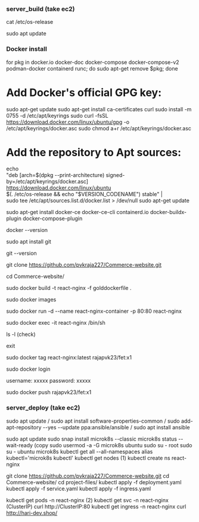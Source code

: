 ### server_build (take ec2)

cat /etc/os-release

sudo apt update

### Docker install

for pkg in docker.io docker-doc docker-compose docker-compose-v2 podman-docker containerd runc; do sudo apt-get remove $pkg; done

# Add Docker's official GPG key:
sudo apt-get update
sudo apt-get install ca-certificates curl
sudo install -m 0755 -d /etc/apt/keyrings
sudo curl -fsSL https://download.docker.com/linux/ubuntu/gpg -o /etc/apt/keyrings/docker.asc
sudo chmod a+r /etc/apt/keyrings/docker.asc

# Add the repository to Apt sources:
echo \
  "deb [arch=$(dpkg --print-architecture) signed-by=/etc/apt/keyrings/docker.asc] https://download.docker.com/linux/ubuntu \
  $(. /etc/os-release && echo "$VERSION_CODENAME") stable" | \
  sudo tee /etc/apt/sources.list.d/docker.list > /dev/null
sudo apt-get update

sudo apt-get install docker-ce docker-ce-cli containerd.io docker-buildx-plugin docker-compose-plugin

docker --version

sudo apt install git

git --version

git clone https://github.com/pvkraja227/Commerce-website.git

cd Commerce-website/

sudo docker build -t react-nginx -f golddockerfile .

sudo docker images

sudo docker run -d --name react-nginx-container -p 80:80 react-nginx

sudo docker exec -it react-nginx /bin/sh

ls -l (check)

exit

sudo docker tag react-nginx:latest rajapvk23/fet:x1

sudo docker login

username: xxxxx
password: xxxxx

sudo docker push rajapvk23/fet:x1

### server_deploy (take ec2)

sudo apt update /
sudo apt install software-properties-common /
sudo add-apt-repository --yes --update ppa:ansible/ansible /
sudo apt install ansible

sudo apt update
sudo snap install microk8s --classic
microk8s status --wait-ready
(copy sudo usermod -a -G microk8s ubuntu
sudo su - root
sudo su - ubuntu
microk8s kubectl get all --all-namespaces
alias kubectl='microk8s kubectl'
kubectl get nodes (1)
kubectl create ns react-nginx

git clone https://github.com/pvkraja227/Commerce-website.git
cd Commerce-website/
cd project-files/
kubectl apply -f deployment.yaml
kubectl apply -f service.yaml
kubectl apply -f ingress.yaml

kubectl get pods -n react-nginx (2)
kubectl get svc -n react-nginx (ClusterIP)
curl http://ClusterIP:80
kubectl get ingress -n react-nginx
curl http://hari-dev.shop/





